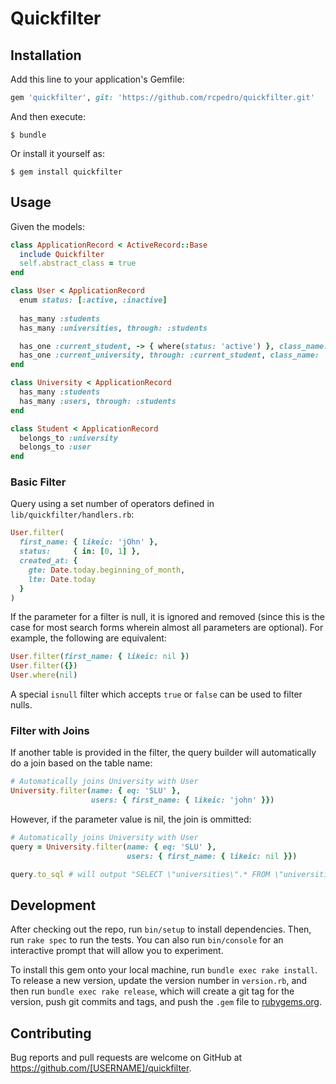 # Quickfilter

## Installation

Add this line to your application's Gemfile:

```ruby
gem 'quickfilter', git: 'https://github.com/rcpedro/quickfilter.git'
```

And then execute:

    $ bundle

Or install it yourself as:

    $ gem install quickfilter

## Usage

Given the models:

```ruby
class ApplicationRecord < ActiveRecord::Base
  include Quickfilter
  self.abstract_class = true
end

class User < ApplicationRecord
  enum status: [:active, :inactive]
  
  has_many :students
  has_many :universities, through: :students

  has_one :current_student, -> { where(status: 'active') }, class_name: 'Student'
  has_one :current_university, through: :current_student, class_name: 'University'
end

class University < ApplicationRecord
  has_many :students
  has_many :users, through: :students
end

class Student < ApplicationRecord
  belongs_to :university
  belongs_to :user
end
```

### Basic Filter

Query using a set number of operators defined in `lib/quickfilter/handlers.rb`:

```ruby
User.filter(
  first_name: { likeic: 'jOhn' }, 
  status:     { in: [0, 1] },
  created_at: {
    gte: Date.today.beginning_of_month,
    lte: Date.today
  }
)
``` 

If the parameter for a filter is null, it is ignored and removed (since this is the case for most search forms wherein almost all parameters are optional). For example, the following are equivalent:

```ruby
User.filter(first_name: { likeic: nil })
User.filter({})
User.where(nil)
```

A special `isnull` filter which accepts `true` or `false` can be used to filter nulls.

### Filter with Joins

If another table is provided in the filter, the query builder will automatically do a join based on the table name:

```ruby
# Automatically joins University with User
University.filter(name: { eq: 'SLU' }, 
                  users: { first_name: { likeic: 'john' }})
```

However, if the parameter value is nil, the join is ommitted:

```ruby
# Automatically joins University with User
query = University.filter(name: { eq: 'SLU' }, 
                          users: { first_name: { likeic: nil }})

query.to_sql # will output "SELECT \"universities\".* FROM \"universities\" WHERE (universities.name = 'SLU')"
```

## Development

After checking out the repo, run `bin/setup` to install dependencies. Then, run `rake spec` to run the tests. You can also run `bin/console` for an interactive prompt that will allow you to experiment.

To install this gem onto your local machine, run `bundle exec rake install`. To release a new version, update the version number in `version.rb`, and then run `bundle exec rake release`, which will create a git tag for the version, push git commits and tags, and push the `.gem` file to [rubygems.org](https://rubygems.org).

## Contributing

Bug reports and pull requests are welcome on GitHub at https://github.com/[USERNAME]/quickfilter.

